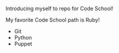 Introducing myself to repo for Code School!

My favorite Code School path is Ruby!

* Git
* Python
* Puppet
